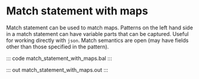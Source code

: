 # Match statement with maps

Match statement can be used to match maps.
Patterns on the left hand side in a match statement can have variable
parts that can be captured.
Useful for working directly with `json`.
Match semantics are open (may have fields other than those specified in the pattern).

::: code match_statement_with_maps.bal :::

::: out match_statement_with_maps.out :::
